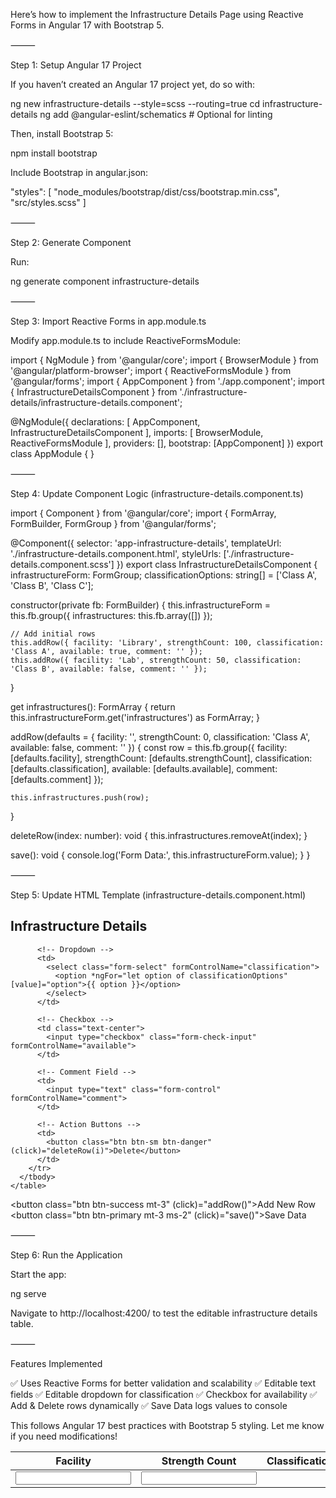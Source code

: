 Here’s how to implement the Infrastructure Details Page using Reactive Forms in Angular 17 with Bootstrap 5.

⸻

Step 1: Setup Angular 17 Project

If you haven’t created an Angular 17 project yet, do so with:

ng new infrastructure-details --style=scss --routing=true
cd infrastructure-details
ng add @angular-eslint/schematics  # Optional for linting

Then, install Bootstrap 5:

npm install bootstrap

Include Bootstrap in angular.json:

"styles": [
  "node_modules/bootstrap/dist/css/bootstrap.min.css",
  "src/styles.scss"
]



⸻

Step 2: Generate Component

Run:

ng generate component infrastructure-details



⸻

Step 3: Import Reactive Forms in app.module.ts

Modify app.module.ts to include ReactiveFormsModule:

import { NgModule } from '@angular/core';
import { BrowserModule } from '@angular/platform-browser';
import { ReactiveFormsModule } from '@angular/forms';
import { AppComponent } from './app.component';
import { InfrastructureDetailsComponent } from './infrastructure-details/infrastructure-details.component';

@NgModule({
  declarations: [
    AppComponent,
    InfrastructureDetailsComponent
  ],
  imports: [
    BrowserModule,
    ReactiveFormsModule
  ],
  providers: [],
  bootstrap: [AppComponent]
})
export class AppModule { }



⸻

Step 4: Update Component Logic (infrastructure-details.component.ts)

import { Component } from '@angular/core';
import { FormArray, FormBuilder, FormGroup } from '@angular/forms';

@Component({
  selector: 'app-infrastructure-details',
  templateUrl: './infrastructure-details.component.html',
  styleUrls: ['./infrastructure-details.component.scss']
})
export class InfrastructureDetailsComponent {
  infrastructureForm: FormGroup;
  classificationOptions: string[] = ['Class A', 'Class B', 'Class C'];

  constructor(private fb: FormBuilder) {
    this.infrastructureForm = this.fb.group({
      infrastructures: this.fb.array([])
    });

    // Add initial rows
    this.addRow({ facility: 'Library', strengthCount: 100, classification: 'Class A', available: true, comment: '' });
    this.addRow({ facility: 'Lab', strengthCount: 50, classification: 'Class B', available: false, comment: '' });
  }

  get infrastructures(): FormArray {
    return this.infrastructureForm.get('infrastructures') as FormArray;
  }

  addRow(defaults = { facility: '', strengthCount: 0, classification: 'Class A', available: false, comment: '' }) {
    const row = this.fb.group({
      facility: [defaults.facility],
      strengthCount: [defaults.strengthCount],
      classification: [defaults.classification],
      available: [defaults.available],
      comment: [defaults.comment]
    });

    this.infrastructures.push(row);
  }

  deleteRow(index: number): void {
    this.infrastructures.removeAt(index);
  }

  save(): void {
    console.log('Form Data:', this.infrastructureForm.value);
  }
}



⸻

Step 5: Update HTML Template (infrastructure-details.component.html)

<div class="container mt-4">
  <h2 class="mb-3">Infrastructure Details</h2>

  <form [formGroup]="infrastructureForm">
    <table class="table table-bordered table-striped">
      <thead class="table-dark">
        <tr>
          <th>Facility</th>
          <th>Strength Count</th>
          <th>Classification</th>
          <th>Available</th>
          <th>Comment</th>
          <th>Actions</th>
        </tr>
      </thead>
      <tbody>
        <tr *ngFor="let item of infrastructures.controls; let i = index" [formGroup]="item">
          <!-- Text Inputs -->
          <td>
            <input type="text" class="form-control" formControlName="facility">
          </td>
          <td>
            <input type="number" class="form-control" formControlName="strengthCount">
          </td>

          <!-- Dropdown -->
          <td>
            <select class="form-select" formControlName="classification">
              <option *ngFor="let option of classificationOptions" [value]="option">{{ option }}</option>
            </select>
          </td>

          <!-- Checkbox -->
          <td class="text-center">
            <input type="checkbox" class="form-check-input" formControlName="available">
          </td>

          <!-- Comment Field -->
          <td>
            <input type="text" class="form-control" formControlName="comment">
          </td>

          <!-- Action Buttons -->
          <td>
            <button class="btn btn-sm btn-danger" (click)="deleteRow(i)">Delete</button>
          </td>
        </tr>
      </tbody>
    </table>
  </form>

  <!-- Add New Row -->
  <button class="btn btn-success mt-3" (click)="addRow()">Add New Row</button>
  <button class="btn btn-primary mt-3 ms-2" (click)="save()">Save Data</button>
</div>



⸻

Step 6: Run the Application

Start the app:

ng serve

Navigate to http://localhost:4200/ to test the editable infrastructure details table.

⸻

Features Implemented

✅ Uses Reactive Forms for better validation and scalability
✅ Editable text fields
✅ Editable dropdown for classification
✅ Checkbox for availability
✅ Add & Delete rows dynamically
✅ Save Data logs values to console

This follows Angular 17 best practices with Bootstrap 5 styling. Let me know if you need modifications!